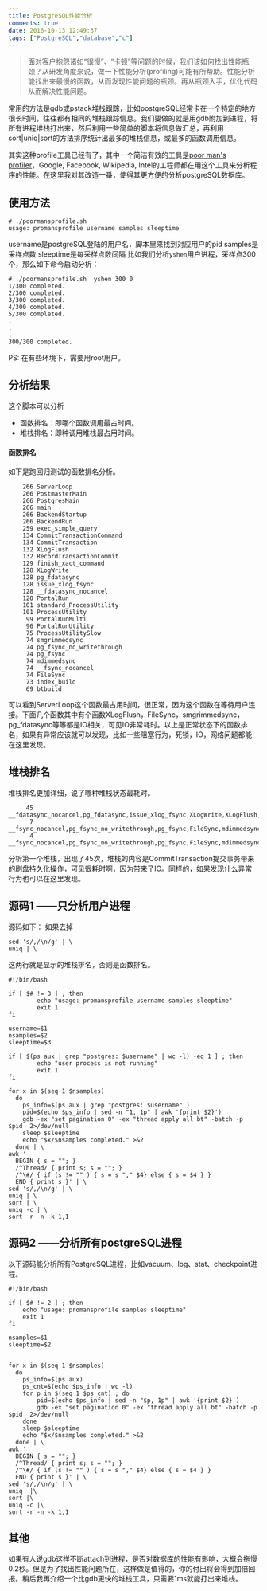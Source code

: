 ```yaml
---
title: PostgreSQL性能分析
comments: true
date: 2016-10-13 12:49:37
tags: ["PostgreSQL","database","c"]
---
```


> 面对客户抱怨诸如“很慢”、“卡顿”等问题的时候，我们该如何找出性能瓶颈？从研发角度来说，做一下性能分析(profiling)可能有所帮助。性能分析能找出来最慢的函数，从而发现性能问题的瓶颈。再从瓶颈入手，优化代码从而解决性能问题。

常用的方法是gdb或pstack堆栈跟踪，比如postgreSQL经常卡在一个特定的地方很长时间，往往都有相同的堆栈跟踪信息。我们要做的就是用gdb附加到进程，将所有进程堆栈打出来，然后利用一些简单的脚本将信息做汇总，再利用sort|uniq|sort的方法排序统计出最多的堆栈信息，或最多的函数调用信息。

其实这种profile工具已经有了，其中一个简洁有效的工具是[poor man's profiler](https://poormansprofiler.org/)，Google, Facebook, Wikipedia, Intel的工程师都在用这个工具来分析程序的性能。在这里我对其改造一番，使得其更方便的分析postgreSQL数据库。

## 使用方法

```
# ./poormansprofile.sh  
usage: promansprofile username samples sleeptime
```
username是postgreSQL登陆的用户名，脚本里来找到对应用户的pid
samples是采样点数
sleeptime是每采样点数间隔
比如我们分析`yshen`用户进程，采样点300个，那么如下命令启动分析：
```
# ./poormansprofile.sh  yshen 300 0
1/300 completed.
2/300 completed.
3/300 completed.
4/300 completed.
5/300 completed.
.
.
.
300/300 completed.
```
PS: 在有些环境下，需要用root用户。

## 分析结果
这个脚本可以分析

- 函数排名：即哪个函数调用最占时间。
- 堆栈排名：即种调用堆栈最占用时间。

#### 函数排名

如下是跑回归测试的函数排名分析。
```
    266 ServerLoop
    266 PostmasterMain
    266 PostgresMain
    266 main
    266 BackendStartup
    266 BackendRun
    259 exec_simple_query
    134 CommitTransactionCommand
    134 CommitTransaction
    132 XLogFlush
    132 RecordTransactionCommit
    129 finish_xact_command
    128 XLogWrite
    128 pg_fdatasync
    128 issue_xlog_fsync
    128 __fdatasync_nocancel
    120 PortalRun
    101 standard_ProcessUtility
    101 ProcessUtility
     99 PortalRunMulti
     96 PortalRunUtility
     75 ProcessUtilitySlow
     74 smgrimmedsync
     74 pg_fsync_no_writethrough
     74 pg_fsync
     74 mdimmedsync
     74 __fsync_nocancel
     74 FileSync
     73 index_build
     69 btbuild

```
可以看到ServerLoop这个函数最占用时间，很正常，因为这个函数在等待用户连接。下面几个函数其中有个函数XLogFlush，FileSync，smgrimmedsync，pg_fdatasync等等都是IO相关，可见IO非常耗时。以上是正常状态下的函数排名，如果有异常应该就可以发现，比如一些阻塞行为，死锁，IO，网络问题都能在这里发现。

## 堆栈排名
堆栈排名更加详细，说了哪种堆栈状态最耗时。
```
     45 __fdatasync_nocancel,pg_fdatasync,issue_xlog_fsync,XLogWrite,XLogFlush,RecordTransactionCommit,CommitTransaction,CommitTransactionCommand,finish_xact_command,exec_simple_query,PostgresMain,BackendRun,BackendStartup,ServerLoop,PostmasterMain,main
      7 __fsync_nocancel,pg_fsync_no_writethrough,pg_fsync,FileSync,mdimmedsync,smgrimmedsync,_bt_load,_bt_leafbuild,btbuild,index_build,index_create,DefineIndex,ProcessUtilitySlow,standard_ProcessUtility,ProcessUtility,PortalRunUtility,PortalRunMulti,PortalRun,exec_simple_query,PostgresMain,BackendRun,BackendStartup,ServerLoop,PostmasterMain,main
      4 __fsync_nocancel,pg_fsync_no_writethrough,pg_fsync,FileSync,mdimmedsync,smgrimmedsync,_bt_load,_bt_leafbuild,btbuild,index_build,index_create,create_toast_table,CheckAndCreateToastTable,NewRelationCreateToastTable,ProcessUtilitySlow,standard_ProcessUtility,ProcessUtility,PortalRunUtility,PortalRunMulti,PortalRun,exec_simple_query,PostgresMain,BackendRun,BackendStartup,ServerLoop,PostmasterMain,mai
```
分析第一个堆栈，出现了45次，堆栈的内容是CommitTransaction提交事务带来的刷盘持久化操作，可见很耗时啊，因为带来了IO。同样的，如果发现什么异常行为也可以在这里发现。

## 源码1 ——只分析用户进程
源码如下：
如果去掉
```
sed 's/,/\n/g' | \
uniq | \
```
这两行就是显示的堆栈排名，否则是函数排名。

<!--more-->
```
#!/bin/bash

if [ $# != 3 ] ; then
        echo "usage: promansprofile username samples sleeptime"
        exit 1
fi

username=$1
nsamples=$2
sleeptime=$3

if [ $(ps aux | grep "postgres: $username" | wc -l) -eq 1 ] ; then
        echo "user process is not running"
        exit 1
fi

for x in $(seq 1 $nsamples)
  do
    ps_info=$(ps aux | grep "postgres: $username" )
    pid=$(echo $ps_info | sed -n "1, 1p" | awk '{print $2}')
    gdb -ex "set pagination 0" -ex "thread apply all bt" -batch -p $pid  2>/dev/null
    sleep $sleeptime
    echo "$x/$nsamples completed." >&2
  done | \
awk '
  BEGIN { s = ""; } 
  /^Thread/ { print s; s = ""; } 
  /^\#/ { if (s != "" ) { s = s "," $4} else { s = $4 } } 
  END { print s }' | \
sed 's/,/\n/g' | \
uniq | \
sort | \
uniq -c | \
sort -r -n -k 1,1

```

## 源码2 ——分析所有postgreSQL进程
以下源码能分析所有PostgreSQL进程，比如vacuum、log、stat、checkpoint进程。
```
#!/bin/bash

if [ $# != 2 ] ; then                                                                                                                                  
    echo "usage: promansprofile samples sleeptime"
    exit 1
fi

nsamples=$1
sleeptime=$2


for x in $(seq 1 $nsamples)
  do  
    ps_info=$(ps aux)
    ps_cnt=$(echo $ps_info | wc -l)
    for p in $(seq 1 $ps_cnt) ; do
        pid=$(echo $ps_info | sed -n "$p, 1p" | awk '{print $2}')
        gdb -ex "set pagination 0" -ex "thread apply all bt" -batch -p $pid  2>/dev/null 
    done
    sleep $sleeptime
    echo "$x/$nsamples completed." >&2
  done | \ 
awk '
  BEGIN { s = ""; } 
  /^Thread/ { print s; s = ""; } 
  /^\#/ { if (s != "" ) { s = s "," $4} else { s = $4 } } 
  END { print s }' | \ 
sed 's/,/\n/g' | \ 
uniq  |\  
sort |\
uniq -c |\
sort -r -n -k 1,1 

```


## 其他

如果有人说gdb这样不断attach到进程，是否对数据库的性能有影响，大概会拖慢0.2秒。但是为了找出性能问题所在，这样做是值得的，你的付出将会得到加倍回报。稍后我再介绍一个比gdb更快的堆栈工具，只需要1ms就能打出来堆栈。
